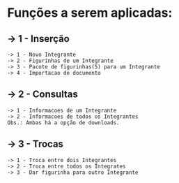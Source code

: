 Funções a serem aplicadas:
========

-> 1 - Inserção
-----------
```
-> 1 - Novo Integrante
-> 2 - Figurinhas de um Integrante
-> 3 - Pacote de figurinhas(5) para um Integrante
-> 4 - Importacao de documento
```
  
-> 2 - Consultas
-----------
```
-> 1 - Informacoes de um Integrante
-> 2 - Informacoes de todos os Integrantes
Obs.: Ambas há a opção de downloads.
```

-> 3 - Trocas
-----------
```
-> 1 - Troca entre dois Integrantes
-> 2 - Troca entre todos os Integrates
-> 3 - Dar figurinha para outro Integrante
```

